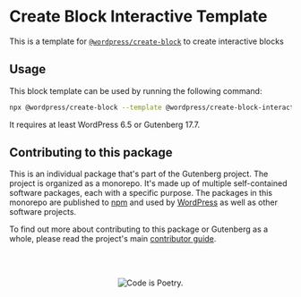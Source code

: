 # Create Block Interactive Template

This is a template for [`@wordpress/create-block`](https://github.com/WordPress/gutenberg/tree/HEAD/packages/create-block/README.md) to create interactive blocks

## Usage

This block template can be used by running the following command:

```bash
npx @wordpress/create-block --template @wordpress/create-block-interactive-template
```

It requires at least WordPress 6.5 or Gutenberg 17.7.

## Contributing to this package

This is an individual package that's part of the Gutenberg project. The project is organized as a monorepo. It's made up of multiple self-contained software packages, each with a specific purpose. The packages in this monorepo are published to [npm](https://www.npmjs.com/) and used by [WordPress](https://make.wordpress.org/core/) as well as other software projects.

To find out more about contributing to this package or Gutenberg as a whole, please read the project's main [contributor guide](https://github.com/WordPress/gutenberg/tree/HEAD/CONTRIBUTING.md).

<br /><br /><p align="center"><img src="https://s.w.org/style/images/codeispoetry.png?1" alt="Code is Poetry." /></p>
